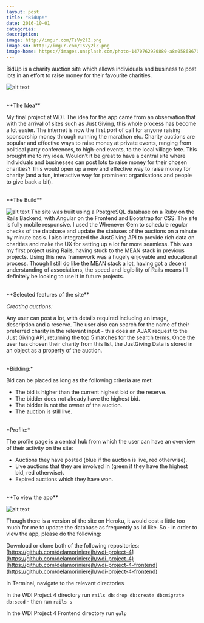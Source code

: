 ```yaml
---
layout: post
title: "BidUp!"
date: 2016-10-01
categories:
description:
image: http://imgur.com/TsVy2lZ.png
image-sm: http://imgur.com/TsVy2lZ.png
image-home: https://images.unsplash.com/photo-1470762920880-a8e058686707?ixlib=rb-0.3.5&q=80&fm=jpg&crop=entropy&cs=tinysrgb&s=7ad04dcd45407f39e32f62424b192b86
---
```


BidUp is a charity auction site which allows individuals and business to post lots in an effort to raise money for their favourite charities.

![alt text](http://imgur.com/tJbeihh.png "BidUp Homepage")

<br/>
**The Idea**

My final project at WDI. The idea for the app came from an observation that with the arrival of sites such as Just Giving, this whole process has become a lot easier. The internet is now the first port of call for anyone raising sponsorship money through running the marathon etc. Charity auctions are popular and effective ways to raise money at private events, ranging from political party conferences, to high-end events, to the local village fete. This brought me to my idea. Wouldn’t it be great to have a central site where individuals and businesses can post lots to raise money for their chosen charities? This would open up a new and effective way to raise money for charity (and a fun, interactive way for prominent organisations and people to give back a bit).

<br/>
**The Build**

![alt text](http://imgur.com/HjuMTDk.png "Profile Page")
The site was built using a PostgreSQL database on a Ruby on the Rails Backend, with Angular on the Frontend and Bootstrap for CSS. The site is fully mobile responsive. I used the Whenever Gem to schedule regular checks of the database and update the statuses of the auctions on a minute by minute basis. I also integrated the JustGiving API to provide rich data on charities and make the UX for setting up a lot far more seamless.  This was my first project using Rails, having stuck to the MEAN stack in previous projects. Using this new framework was a hugely enjoyable and educational process. Though I still do like the MEAN stack a lot, having got a decent understanding of associations, the speed  and legibility of Rails means I’ll definitely be looking to use it in future projects.

<br/>
**Selected features of the site**


*Creating auctions:*

Any user can post a lot, with details required including an image, description and a reserve. The user also can search for the name of their preferred charity in the relevant input - this does an AJAX request to the Just Giving API, returning the top 5 matches for the search terms. Once the user has chosen their charity from this list, the JustGiving Data is stored in an object as a property of the auction.

<br/>
*Bidding:*

Bid can be placed as long as the following criteria are met:

* The bid is higher than the current highest bid or the reserve.
* The bidder does not already have the highest bid.
* The bidder is not the owner of the auction.
* The auction is still live.

<br/>
*Profile:*

The profile page is a central hub from which the user can have an overview of their activity on the site:

* Auctions they have posted (blue if the auction is live, red otherwise).
* Live auctions that they are involved in (green if they have the highest bid, red otherwise).
* Expired auctions which they have won.

<br/>
**To view the app**

![alt text](http://imgur.com/TsVy2lZ.png "Auction Page")

Though there is a version of the site on Heroku, it would cost a little too much for me to update the database as frequently as I’d like. So - in order to view the app, please do the following:

Download or clone both of the following repositories:
[https://github.com/delamorinierejh/wdi-project-4](https://github.com/delamorinierejh/wdi-project-4)
[https://github.com/delamorinierejh/wdi-project-4-frontend](https://github.com/delamorinierejh/wdi-project-4-frontend)

In Terminal, navigate to the relevant directories

In the WDI Project 4 directory run `rails db:drop db:create db:migrate db:seed` - then run `rails s`

In the WDI Project 4 Frontend directory run `gulp`
